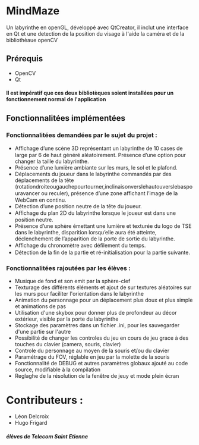 # MindMaze
Un labyrinthe en openGL, développé avec QtCreator, il inclut une interface en Qt et une detection de la position du visage à l'aide la caméra et de la bibliothèaue openCV

## Prérequis 
* OpenCV
* Qt
#### __Il est impératif que ces deux bibliotèques soient installées pour un fonctionnement normal de l'application__

## Fonctionnalitées implémentées 
### Fonctionnalitées demandées par le sujet du projet :
* Aﬃchage d’une scène 3D représentant un labyrinthe de 10 cases de large par 6 de haut généré aléatoirement. Présence d’une option pour changer la taille du labyrinthe. 
* Présence d’une lumière ambiante sur les murs, le sol et le plafond. 
* Déplacements du joueur dans le labyrinthe commandés par des déplacements de la tête (rotationdroiteougauchepourtourner,inclinaisonverslehautouverslebaspouravancer ou reculer), présence d’une zone aﬃchant l’image de la WebCam en continu. 
* Détection d’une position neutre de la tête du joueur. 
* Aﬃchage du plan 2D du labyrinthe lorsque le joueur est dans une position neutre. 
* Présence d’une sphère émettant une lumière et texturée du logo de TSE dans le labyrinthe, disparition lorsqu’elle aura été atteinte, déclenchement de l’apparition de la porte de sortie du labyrinthe.
* Aﬃchage du chronomètre avec déﬁlement du temps. 
* Détection de la ﬁn de la partie et ré-initialisation pour la partie suivante.

### Fonctionnalitées rajoutées par les élèves :
* Musique de fond et son emit par la sphère-clef
* Texturage des différents éléments et ajout de sur textures aléatoires sur les murs pour faciliter l'orientation dans le labyrinthe
* Animation du personnage pour un déplacement plus doux et plus simple et animations de pas
* Utilisation d'une skybox pour donner plus de profondeur au décor extérieur, visible par la porte du labyrinthe
* Stockage des paramètres dans un fichier .ini, pour les sauvegarder d'une partie sur l'autre
* Possibilité de changer les controles du jeu en cours de jeu grace à des touches du clavier (camera, souris, clavier)
* Controle du personnage au moyen de la souris et/ou du clavier
* Paramétrage du FOV, réglable en jeu par la molette de la souris
* Fonctionnalité de DEBUG et autres paramètres globaux ajouté au code source, modifiable à la compilation
* Reglaghe de la résolution de la fenêtre de jeuy et mode plein écran

# Contributeurs :
* Léon Delcroix
* Hugo Frigard
##### élèves de *Telecom Saint Etienne*


